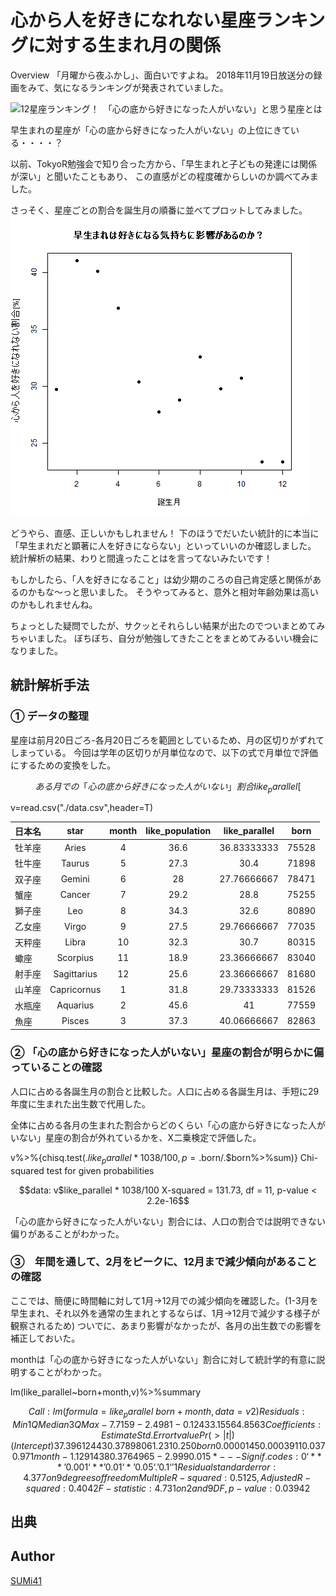 心から人を好きになれない星座ランキングに対する生まれ月の関係
====

Overview
「月曜から夜ふかし」、面白いですよね。
2018年11月19日放送分の録画をみて、気になるランキングが発表されていました。

![12星座ランキング！　「心の底から好きになった人がいない」と思う星座とは](https://sirabee.com/wp/wp-content/uploads/2018/10/sirabee20181024seiza_kokoronosokokarasuki2-600x395.jpg "12星座ランキング！　「心の底から好きになった人がいない」と思う星座とは")

早生まれの星座が「心の底から好きになった人がいない」の上位にきている・・・・？

以前、TokyoR勉強会で知り合った方から、「早生まれと子どもの発達には関係が深い」と聞いたこともあり、
この直感がどの程度確からしいのか調べてみました。

さっそく、星座ごとの割合を誕生月の順番に並べてプロットしてみました。
![plot.png](./image/plot.png "plot.png")

どうやら、直感、正しいかもしれません！
下のほうでだいたい統計的に本当に「早生まれだと顕著に人を好きにならない」といっていいのか確認しました。
統計解析の結果、わりと間違ったことはを言ってないみたいです！

もしかしたら、「人を好きになること」は幼少期のころの自己肯定感と関係があるのかもな～っと思いました。
そうやってみると、意外と相対年齢効果は高いのかもしれませんね。

ちょっとした疑問でしたが、サクッとそれらしい結果が出たのでついまとめてみちゃいました。
ぼちぼち、自分が勉強してきたことをまとめてみるいい機会になりました。


## 統計解析手法
### ① データの整理
星座は前月20日ごろ-各月20日ごろを範囲としているため、月の区切りがずれてしまっている。
今回は学年の区切りが月単位なので、以下の式で月単位で評価にするための変換をした。
```math
ある月での「心の底から好きになった人がいない」割合 like_parallel[%] = その月の星座での割合[%] *20日/30日 + 前月の星座での割合[%] *10日/30日 
```

v=read.csv("./data.csv",header=T)

|日本名 |star |month |like_population |like_parallel |born|
|---|:-:|:-:|:-:|:-:|:-:|
|牡羊座 |Aries |4 |36.6 |36.83333333 |75528|
|牡牛座 |Taurus |5 |27.3 |30.4 |71898|
|双子座 |Gemini |6 |28 |27.76666667 |78471|
|蟹座 |Cancer |7 |29.2 |28.8 |75255|
|獅子座 |Leo |8 |34.3 |32.6 |80890|
|乙女座 |Virgo |9 |27.5 |29.76666667 |77035|
|天秤座 |Libra |10 |32.3 |30.7 |80315|
|蠍座 |Scorpius |11 |18.9 |23.36666667 |83040|
|射手座 |Sagittarius |12 |25.6 |23.36666667 |81680|
|山羊座 |Capricornus |1 |31.8 |29.73333333 |81526|
|水瓶座 |Aquarius |2 |45.6 |41 |77559|
|魚座 |Pisces |3 |37.3 |40.06666667 |82863|


### ② 「心の底から好きになった人がいない」星座の割合が明らかに偏っていることの確認
人口に占める各誕生月の割合と比較した。人口に占める各誕生月は、手短に29年度に生まれた出生数で代用した。

全体に占める各月の生まれた割合からどのくらい「心の底から好きになった人がいない」星座の割合が外れているかを、Χ二乗検定で評価した。

v%>%{chisq.test(.$like_parallel*1038/100,p=.$born/.$born%>%sum)}
        Chi-squared test for given probabilities

```math
data:  v$like_parallel * 1038/100
X-squared = 131.73, df = 11, p-value < 2.2e-16
```

「心の底から好きになった人がいない」割合には、人口の割合では説明できない偏りがあることがわかった。


### ③　年間を通して、2月をピークに、12月まで減少傾向があることの確認
ここでは、簡便に時間軸に対して1月→12月での減少傾向を確認した。(1-3月を早生まれ、それ以外を通常の生まれとするならば、1月→12月で減少する様子が観察されるため)
ついでに、あまり影響がなかったが、各月の出生数での影響を補正しておいた。

monthは「心の底から好きになった人がいない」割合に対して統計学的有意に説明することがわかった。

lm(like_parallel~born+month,v)%>%summary

```math
Call:
lm(formula = like_parallel ~ born + month, data = v2)

Residuals:
    Min      1Q  Median      3Q     Max 
-7.7159 -2.4981 -0.1243  3.1556  4.8563 

Coefficients:
              Estimate Std. Error t value Pr(>|t|)  
(Intercept) 37.3961244 30.3789806   1.231    0.250  
born         0.0000145  0.0003911   0.037    0.971  
month       -1.1291438  0.3764965  -2.999    0.015 *
---
Signif. codes:  0 ‘***’ 0.001 ‘**’ 0.01 ‘*’ 0.05 ‘.’ 0.1 ‘ ’ 1

Residual standard error: 4.377 on 9 degrees of freedom
Multiple R-squared:  0.5125,    Adjusted R-squared:  0.4042 
F-statistic: 4.731 on 2 and 9 DF,  p-value: 0.03942
```


## 出典
[2015年度学生懸賞論文（学部学生の部）第一席受賞 生まれ月が小中学生の学習・運動習慣に与える影響]:(https://www.waseda.jp/fcom/soc/assets/uploads/2016/11/wcom447-448_03.pdf)
[12星座ランキング！　「心の底から好きになった人がいない」と思う星座とは]:(https://sirabee.com/2018/11/03/20161847984/)
[厚生労働省　人口動態統計月報（概数）　平成２９年１２月分（年計を含む）]:(https://www.mhlw.go.jp/toukei/saikin/hw/jinkou/geppo/m2017/dl/all2912.pdf)


## Author
[SUMi41](https://github.com/SUMi41)
